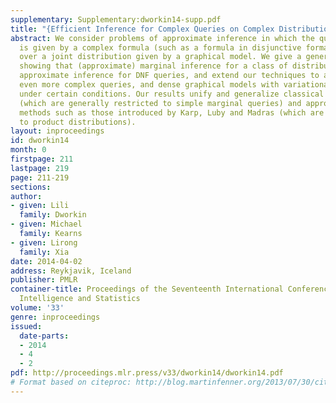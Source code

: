 ```yaml
---
supplementary: Supplementary:dworkin14-supp.pdf
title: "{Efficient Inference for Complex Queries on Complex Distributions}"
abstract: We consider problems of approximate inference in which the query of interest
  is given by a complex formula (such as a formula in disjunctive formal form (DNF))
  over a joint distribution given by a graphical model. We give a general reduction
  showing that (approximate) marginal inference for a class of distributions yields
  approximate inference for DNF queries, and extend our techniques to accommodate
  even more complex queries, and dense graphical models with variational inference,
  under certain conditions. Our results unify and generalize classical inference techniques
  (which are generally restricted to simple marginal queries) and approximate counting
  methods such as those introduced by Karp, Luby and Madras (which are generally restricted
  to product distributions).
layout: inproceedings
id: dworkin14
month: 0
firstpage: 211
lastpage: 219
page: 211-219
sections: 
author:
- given: Lili
  family: Dworkin
- given: Michael
  family: Kearns
- given: Lirong
  family: Xia
date: 2014-04-02
address: Reykjavik, Iceland
publisher: PMLR
container-title: Proceedings of the Seventeenth International Conference on Artificial
  Intelligence and Statistics
volume: '33'
genre: inproceedings
issued:
  date-parts:
  - 2014
  - 4
  - 2
pdf: http://proceedings.mlr.press/v33/dworkin14/dworkin14.pdf
# Format based on citeproc: http://blog.martinfenner.org/2013/07/30/citeproc-yaml-for-bibliographies/
---
```

